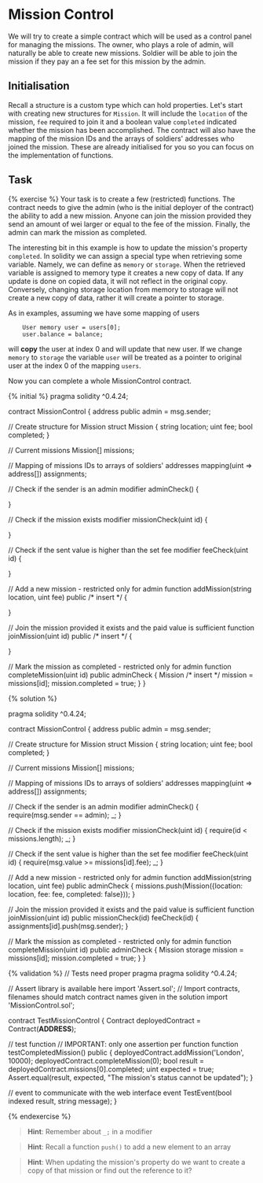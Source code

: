# Mission Control

We will try to create a simple contract which will be used as a control panel for managing the missions. The owner, who plays a role of admin, will naturally be able to create new missions. Soldier will be able to join the mission if they pay an a fee set for this mission by the admin.

## Initialisation

Recall a structure is a custom type which can hold properties. Let's start with creating new structures for `Mission`. It will include the `location` of the mission, `fee` required to join it and a boolean value `completed` indicated whether the mission has been accomplished. The contract will also have the mapping of the mission IDs and the arrays of soldiers' addresses who joined the mission. These are already initialised for you so you can focus on the implementation of functions.

## Task

{% exercise %}
Your task is to create a few (restricted) functions. The contract needs to give the admin (who is the initial deployer of the contract) the ability to add a new mission. Anyone can join the mission provided they send an amount of wei larger or equal to the fee of the mission. Finally, the admin can mark the mission as completed.

The interesting bit in this example is how to update the mission's property `completed`.
In solidity we can assign a special type when retrieving some variable. Namely, we can define as `memory` or `storage`. When the retrieved variable is assigned to memory type it creates a new copy of data. If any update is done on copied data, it will not reflect in the original copy. Conversely, changing storage location from memory to storage will not create a new copy of data, rather it will create a pointer to storage.

As in examples, assuming we have some mapping of users

```solidity
    User memory user = users[0];
    user.balance = balance;
```

will **copy** the user at index 0 and will update that new user. If we change `memory` to `storage` the variable `user` will be treated as a pointer to original user at the index 0 of the mapping `users`.

Now you can complete a whole MissionControl contract.

{% initial %}
pragma solidity ^0.4.24;

contract MissionControl {
  address public admin = msg.sender;
  
  // Create structure for Mission
  struct Mission {
    string location;
    uint fee;
    bool completed;
  }
  
  // Current missions
  Mission[] missions;
  
  // Mapping of missions IDs to arrays of soldiers' addresses
  mapping(uint => address[]) assignments;
  
  // Check if the sender is an admin
  modifier adminCheck() {

  }
  
  // Check if the mission exists
  modifier missionCheck(uint id) {

  }
  
  // Check if the sent value is higher than the set fee
  modifier feeCheck(uint id) {

  }
  
  // Add a new mission - restricted only for admin
  function addMission(string location, uint fee) public /* insert */ {

  }
  
  // Join the mission provided it exists and the paid value is sufficient
  function joinMission(uint id) public /* insert */ {

  }
  
  // Mark the mission as completed - restricted only for admin
  function completeMission(uint id) public adminCheck {
      Mission /* insert */ mission = missions[id];
      mission.completed = true;
  }
}

{% solution %}

pragma solidity ^0.4.24;

contract MissionControl {
  address public admin = msg.sender;
  
  // Create structure for Mission
  struct Mission {
    string location;
    uint fee;
    bool completed;
  }
  
  // Current missions
  Mission[] missions;
  
  // Mapping of missions IDs to arrays of soldiers' addresses
  mapping(uint => address[]) assignments;
  
  // Check if the sender is an admin
  modifier adminCheck() {
    require(msg.sender == admin);
    _;
  }
  
  // Check if the mission exists
  modifier missionCheck(uint id) {
    require(id < missions.length);
    _;
  }
  
  // Check if the sent value is higher than the set fee
  modifier feeCheck(uint id) {
    require(msg.value >= missions[id].fee);
    _;
  }
  
  // Add a new mission - restricted only for admin
  function addMission(string location, uint fee) public adminCheck {
      missions.push(Mission({location: location, fee: fee, completed: false}));
  }
  
  // Join the mission provided it exists and the paid value is sufficient
  function joinMission(uint id) public missionCheck(id) feeCheck(id) {
    assignments[id].push(msg.sender);
  }
  
  // Mark the mission as completed - restricted only for admin
  function completeMission(uint id) public adminCheck {
      Mission storage mission = missions[id];
      mission.completed = true;
  }
}

{% validation %}
// Tests need proper pragma
pragma solidity ^0.4.24;

// Assert library is available here
import 'Assert.sol';
// Import contracts, filenames should match contract names given in the solution
import 'MissionControl.sol';

contract TestMissionControl {
  Contract deployedContract = Contract(__ADDRESS__);

  // test function
  // IMPORTANT: only one assertion per function
  function testCompletedMission() public {
    deployedContract.addMission('London', 10000);
    deployedContract.completeMission(0);
    bool result = deployedContract.missions[0].completed;
    uint expected = true;
    Assert.equal(result, expected, "The mission's status cannot be updated");
  }

  // event to communicate with the web interface
  event TestEvent(bool indexed result, string message);
}

{% endexercise %}

  
  > **Hint**: Remember about `_;` in a modifier
  
  > **Hint**: Recall a function `push()` to add a new element to an array
  
  > **Hint**: When updating the mission's property do we want to create a copy of that mission or find out the reference to it?
  
 

